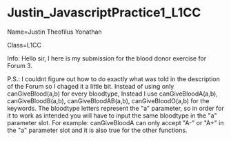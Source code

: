 # Justin_JavascriptPractice1_L1CC

Name=Justin Theofilus Yonathan

Class=L1CC

Info: Hello sir, I here is my submission for the blood donor exercise for Forum 3.

P.S.: I couldnt figure out how to do exactly what was told in the description of the Forum so I chaged it a little bit. Instead of using only canGiveBlood(a,b) for every bloodtype,
Instead I use canGiveBloodA(a,b), canGiveBloodB(a,b), canGiveBloodAB(a,b), canGiveBloodO(a,b) for the keywords. The bloodtype letters represent the "a" parameter, so in order for it
to work as intended you will have to input the same bloodtype in the "a" parameter slot. For example: canGiveBloodA can only accept "A-" or "A+" in the "a" parameter slot and it is
also true for the other functions.
